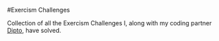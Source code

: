 #Exercism Challenges

Collection of all the Exercism Challenges I, along with my coding partner [Dipto](https://github.com/dipto0321), have solved.
